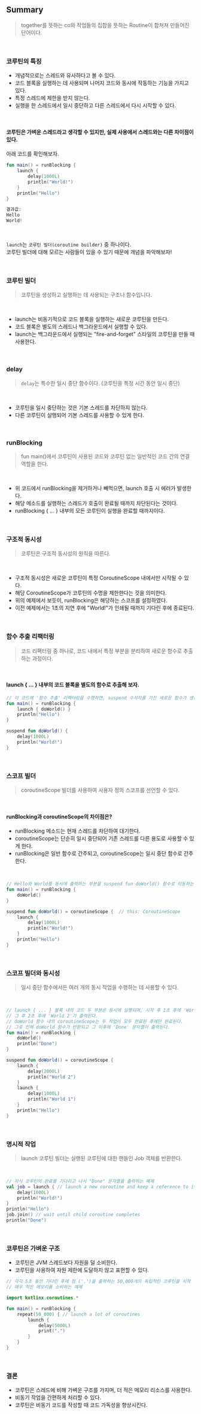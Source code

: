 ## Summary
> together를 뜻하는 co와 작업들의 집합을 뜻하는 Routine이 합쳐져 만들어진 단어이다.

<br>

### 코루틴의 특징

* 개념적으로는 스레드와 유사하다고 볼 수 있다.
* 코드 블록을 실행하는 데 사용되며 나머지 코드와 동시에 작동하는 기능을 가지고 있다.
* 특정 스레드에 제한을 받지 않는다.
* 실행을 한 스레드에서 일시 중단하고 다른 스레드에서 다시 시작할 수 있다.

<br>

#### 코루틴은 가벼운 스레드라고 생각할 수 있지만, 실제 사용에서 스레드와는 다른 차이점이 있다.
아래 코드를 확인해보자.

```kotlin
fun main() = runBlocking {
    launch {
        delay(1000L)
        println("World!")
    }
    println("Hello")
}

결과값:
Hello
World!
```

<br>

```launch```는 ```코루틴 빌더(coroutine builder)``` 중 하나이다. <br>
코루틴 빌더에 대해 모르는 사람들이 있을 수 있기 때문에 개념을 파악해보자!

<br>

### 코루틴 빌더
> 코루틴을 생성하고 실행하는 데 사용되는 구조나 함수입니다.

<br>

* launch는 비동기적으로 코드 블록을 실행하는 새로운 코루틴을 만든다.
* 코드 블록은 별도의 스레드나 백그라운드에서 실행할 수 있다.
* launch는 백그라운드에서 실행되는 "fire-and-forget" 스타일의 코루틴을 만들 때 사용한다.

<br>

### delay
> ```delay```는 특수한 일시 중단 함수이다. (코루틴을 특정 시간 동안 일시 중단) <br>

<br>

* 코루틴을 일시 중단하는 것은 기본 스레드를 차단하지 않는다.
* 다른 코루틴이 실행되어 기본 스레드를 사용할 수 있게 한다.


<br>

### runBlocking
> fun main()에서 코루틴이 사용된 코드와 코루틴 없는 일반적인 코드 간의 연결 역할을 한다.

<br>

* 위 코드에서 runBlocking을 제거하거나 빼먹으면, launch 호출 시 에러가 발생한다.
* 해당 메소드를 실행하는 스레드가 호출이 완료될 때까지 차단된다는 것이다.
*  runBlocking { ... } 내부의 모든 코루틴이 실행을 완료할 때까지이다.

<br>

### 구조적 동시성
> 코루틴은 구조적 동시성의 원칙을 따른다.

<br>

* 구조적 동시성은 새로운 코루틴이 특정 CoroutineScope 내에서만 시작될 수 있다.
* 해당 CoroutineScope가 코루틴의 수명을 제한한다는 것을 의미한다.
* 위의 예제에서 보듯이, runBlocking은 해당하는 스코프를 설정하였다.
* 이전 예제에서는 1초의 지연 후에 "World!"가 인쇄될 때까지 기다린 후에 종료된다.


<br>

### 함수 추출 리팩터링
> 코드 리팩터링 중 하나로, 코드 내에서 특정 부분을 분리하여 새로운 함수로 추출하는 과정이다.

<br>

#### launch { ... } 내부의 코드 블록을 별도의 함수로 추출해 보자.
```kotlin
// 이 코드에 '함수 추출' 리팩터링을 수행하면, suspend 수식자를 가진 새로운 함수가 생성됩니다.
fun main() = runBlocking {
    launch { doWorld() }
    println("Hello")
}

suspend fun doWorld() {
    delay(1000L)
    println("World!")
}
```

<br>

### 스코프 빌더
> coroutineScope 빌더를 사용하여 사용자 정의 스코프를 선언할 수 있다.

<br>

#### runBlocking과 coroutineScope의 차이점은?
* runBlocking 메소드는 현재 스레드를 차단하여 대기한다.
* coroutineScope는 단순히 일시 중단되어 기존 스레드를 다른 용도로 사용할 수 있게 한다.
* runBlocking은 일반 함수로 간주되고, coroutineScope는 일시 중단 함수로 간주한다.

<br>

```kotlin
// Hello와 World를 동시에 출력하는 부분을 suspend fun doWorld() 함수로 이동하는 예제
fun main() = runBlocking {
    doWorld()
}

suspend fun doWorld() = coroutineScope {  // this: CoroutineScope
    launch {
        delay(1000L)
        println("World!")
    }
    println("Hello")
}
```

<br>


### 스코프 빌더와 동시성

> 일시 중단 함수에서든 여러 개의 동시 작업을 수행하는 데 사용할 수 있다.

<br>

```kotlin
// launch { ... } 블록 내의 코드 두 부분은 동시에 실행되며, 시작 후 1초 후에 'World 1'이 먼저 출력된다.
// 그 후 2초 후에 'World 2'가 출력된다.
// doWorld 함수 내의 coroutineScope는 두 작업이 모두 완료된 후에만 완료된다.
// 그로 인해 doWorld 함수가 반환되고 그 이후에 'Done' 문자열이 출력된다.
fun main() = runBlocking {
    doWorld()
    println("Done")
}

suspend fun doWorld() = coroutineScope {
    launch {
        delay(2000L)
        println("World 2")
    }
    launch {
        delay(1000L)
        println("World 1")
    }
    println("Hello")
}
```

<br>

### 명시적 작업
> launch 코루틴 빌더는 실행된 코루틴에 대한 핸들인 Job 객체를 반환한다.

<br>

```kotlin
// 자식 코루틴의 완료를 기다리고 나서 "Done" 문자열을 출력하는 예제
val job = launch { // launch a new coroutine and keep a reference to its Job
    delay(1000L)
    println("World!")
}
println("Hello")
job.join() // wait until child coroutine completes
println("Done")
```

<br>

### 코루틴은 가벼운 구조
* 코루틴은 JVM 스레드보다 자원을 덜 소비한다.
* 코루틴을 사용하여 자원 제한에 도달하지 않고 표현할 수 있다.

```kotlin
// 각각 5초 동안 기다린 후에 점 ('.')을 출력하는 50,000개의 독립적인 코루틴을 시작
// 매우 적은 메모리를 소비하는 예제

import kotlinx.coroutines.*

fun main() = runBlocking {
    repeat(50_000) { // launch a lot of coroutines
        launch {
            delay(5000L)
            print(".")
        }
    }
}
```

<br>

### 결론
* 코루틴은 스레드에 비해 가벼운 구조를 가지며, 더 적은 메모리 리소스를 사용한다.
* 비동기 작업을 간편하게 처리할 수 있다.
* 코루틴은 비동기 코드를 작성할 때 코드 가독성을 향상시킨다.
